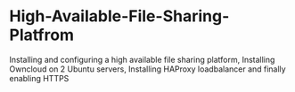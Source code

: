 # High-Available-File-Sharing-Platfrom
Installing and configuring a high available file sharing platform,  Installing Owncloud on 2 Ubuntu servers,  Installing HAProxy loadbalancer and finally enabling HTTPS 
